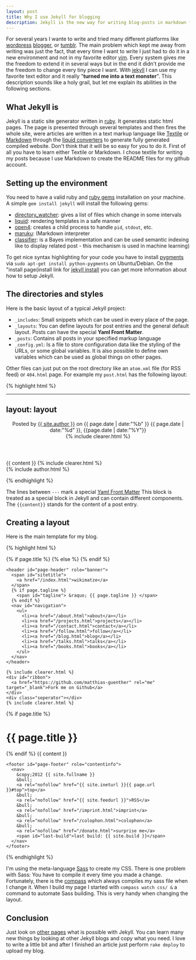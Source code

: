 ```yaml
---
layout: post
title: Why I use Jekyll for blogging
description: Jekyll is the new way for writing blog-posts in markdown for programmers
---
```


For several years I wante to write and tried many different platforms like [wordpress](http://wordpress.org/)
[blogger](http://www.blogger.com), or [tumblr](http://www.tumblr.com/). The main problem which kept me away from writing
was just the fact, that every time I want to write I just had to do it in a new environment and not in my favorite
editor [vim](http://www.vim.org/). Every system gives me the freedom to extend it in several ways but in the end it
didn't provide me the freedom to change every tiny piece I want.  With [jekyll](http://jekyllrb.com/) I can use my
favorite text editor and it really "**turned me into a text monster**". This description sounds like a holy grail, but
let me explain its abilities in the following sections.


## What Jekyll is

Jekyll is a static site generator written in [ruby](http://www.ruby-lang.org/en/). It generates static html pages. The
page is presented through several templates and then fires the whole site, were articles are written in a text markup
language like [Textile](http://redcloth.org/textile) or [Markdown](http://daringfireball.net/projects/markdown/) through
the [liquid converters](http://www.liquidmarkup.org/) to generate fully generated compiled website.  Don't think that it
will be so easy for you to do it. First of all you have to learn either Textile or Markdown.  I chose textile for
writing my posts because I use Markdown to create the README files for my github account.


## Setting up the environment

You need to have a valid ruby and [ruby gems](http://rubygems.org/) installation on your machine. A simple `gem install
jekyll` will install the following gems:


- [directory_watcher](https://github.com/TwP/directory_watcher): gives a list of files which change in some intervals
- [liquid](https://github.com/Shopify/liquid): rendering templates in a safe manner
- [open4](https://github.com/ahoward/open4): creates a child process to handle `pid`, `stdout`, etc.
- [maruku](): (Markdown interpreter
- [classifier](http://rubygems.org/gems/classifier): is a Bayes implementation and can be used semantic indexing like to
  display related post - this mechanism is used in machine learning)


To get nice syntax highlighting for your code you have to install [pygments](http://pygments.org/) via
`sudo apt-get install python-pygments` on Ubuntu/Debian. On the "install page(install link for
[jekyll install](https://github.com/mojombo/jekyll/wiki/install) you can get more information about how to setup Jekyll.


## The directories and styles

Here is the basic layout of a typical Jekyll project:


- `_includes`: Small snippets which can be used in every place of the page.
- `_layouts`: You can define layouts for post entries and the general default layout. Posts can have the special **Yaml
  Front Matter**.
- `_posts`: Contains all posts in your specified markup language
- `_config.yml`: Is a file to store configuration data like the styling of the URLs, or some global variables. It is
  also possible to define own variables which can be used as global things on other pages.


Other files can just put on the root directory like an `atom.xml` file (for RSS feed) or `404.html` page. For example my
`post.html` has the following layout:


{% highlight html %}

---
layout: layout
---
<article class="post" role="main">
  <header>
    <section class="author">
    Posted by <a href="http://twitter.com/wikimatze" class="newwindow" title="{{ site.author }}">{{ site.author }}</a> on <time>{{ page.date | date:"%b" }} {{ page.date | date:"%d" }}, {{page.date | date:"%Y"}} </time>
    </section>
    {% include clearer.html %}
  </header>
  {{ content }}
  {% include clearer.html %}
  <footer>
  {% include author.html %}
  </footer>
</article>

{% endhighlight %}


The lines between `---` mark a special [Yaml Front Matter](https://github.com/mojombo/jekyll/wiki/YAML-Front-Matter)
This block is treated as a special block in Jekyll and can contain different components. The `{{content}}` stands for
the content of a post entry.


## Creating a layout

Here is the main template for my blog.


{% highlight html %}

<!DOCTYPE html PUBLIC "-//W3C//DTD XHTML 1.0 Strict//EN"
    "http://www.w3.org/TR/xhtml1/DTD/xhtml1-strict.dtd">
<html xmlns="http://www.w3.org/1999/xhtml" xml:lang="en" lang="en-us">
<head>
  <meta http-equiv="content-type" content="text/html; charset=utf-8" />
  {% if page.title %}
    <title>{{ page.title }}</title>
  {% else %}
    <title>{{ site.fullname }}</title>
  {% endif %}
  <meta name="author" content="{{ site.fullname }}" />
  <meta name="description" content="Writings, talks and pictures by {{ site.fullname }}. Günther works at MyHammer, loves painting Warhammer figures, and enjoys making cakes." />
  <link rel="alternate" type="application/rss+xml" href="{{ site.feedurl }}" />
  <meta name="viewport" content="width=device-width, maximum-scale=1.0" />
  <meta name="robots" content="noodp, nodyr" />
  <link rel="stylesheet" href="/css/stylesheets/base.css" type="text/css" media="screen, projection" />
  <link rel="stylesheet" href="/css/stylesheets/syntax.css" type="text/css" />
  <link rel="stylesheet" href="/css/stylesheets/print.css" type="text/css" media="print" />
  <link rel="shortcut icon" href="http://farm8.staticflickr.com/7078/7284507972_a7aa341781_t.jpg" type="image/x-icon" />
  <link rel="canonical" href="{{ page.url }}" />
  <link href="{{ site.feedurl }}" rel="alternate" title="Blog of {{ site.fullname}}" type="application/atom+xml" />
</head>

<body>
  <div id="site" class="round">
    <a href="{{ site.ineturl }}{{ page.url }}#top" id="top"></a>

    <header id="page-header" role="banner">
      <span id="sitetitle">
        <a href="/index.html">wikimatze</a>
      </span>
      {% if page.tagline %}
        <span id="tagline"> &raquo; {{ page.tagline }} </span>
      {% endif %}
      <nav id="navigation">
        <ul>
          <li><a href="/about.html">about</a></li>
          <li><a href="/projects.html">projects</a></li>
          <li><a href="/contact.html">contact</a></li>
          <li><a href="/follow.html">follow</a></li>
          <li><a href="/blog.html">blog</a></li>
          <li><a href="/talks.html">talks</a></li>
          <li><a href="/books.html">books</a></li>
        </ul>
      </nav>
    </header>

    {% include clearer.html %}
    <div id="ribbon">
      <a href="https://github.com/matthias-guenther" rel="me" target="_blank">Fork me on Github</a>
    </div>
    <div class="seperator"></div>
    {% include clearer.html %}
  {% if page.title %}
    <h1>{{ page.title }}</h1>
  {% endif %}
    {{ content }}

    <footer id="page-footer" role="contentinfo">
      <nav>
        &copy;2012 {{ site.fullname }}
        &bull;
        <a rel="nofollow" href="{{ site.ineturl }}{{ page.url }}#top">top</a>
        &bull;
        <a rel="nofollow" href="{{ site.feedurl }}">RSS</a>
        &bull;
        <a rel="nofollow" href="/imprint.html">imprint</a>
        &bull;
        <a rel="nofollow" href="/colophon.html">colophon</a>
        &bull;
        <a rel="nofollow" href="/donate.html">surprise me</a>
        <span id="last-build">last build: {{ site.build }}</span>
      </nav>
    </footer>

  </div>

  <script type="text/javascript" src="http://ajax.googleapis.com/ajax/libs/jquery/1.7/jquery.min.js"></script>

  <!-- Add fancyBox -->
  <link rel="stylesheet" href="/js/fancybox/jquery.fancybox.css?v=2.0.6" type="text/css" media="screen" />
  <script type="text/javascript" src="/js/fancybox/jquery.fancybox.pack.js?v=2.0.6"></script>

  <!-- Optionaly add button and/or thumbnail helpers -->
  <link rel="stylesheet" href="/js/fancybox/helpers/jquery.fancybox-buttons.css?v=2.0.6" type="text/css" media="screen" />
  <script type="text/javascript" src="/js/fancybox/helpers/jquery.fancybox-buttons.js?v=2.0.6"></script>
  <script type="text/javascript">
    $(document).ready(function() {
        $(".fancybox").fancybox(
          {
          wrapCSS    : 'fancybox-custom',
          closeClick : true,

          helpers : {
            title : {
              type : 'inside'
            },
            overlay : {
              css : {
                'background-color' : '#eee'
              }
            }
          }
        });
     });
   </script>
</body>

{% endhighlight %}


I'm using the meta-language [Sass](http://sass-lang.com/) to create my CSS. There is one problem with Sass: You have to
compile it every time you made a change. Fortunately, there is the [compass](http://compass-style.org/) which always
compiles my sass file when I change it. When I build my page I started with `compass watch css/ &` a command to automate
Sass building. This is very handy when changing the layout.


## Conclusion

Just look on [other pages](https://github.com/mojombo/jekyll/wiki/Sites) what is possible with Jekyll. You can learn
many new things by looking at other Jekyll blogs and copy what you need. I love to write a little bit and after I
finished an article just perform `rake deploy` to upload my blog.

